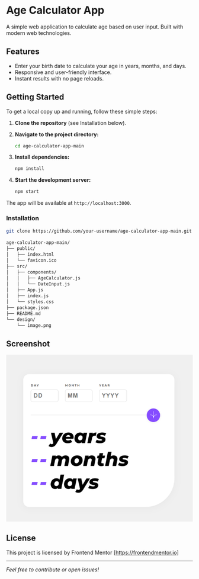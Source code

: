 # Age Calculator App

A simple web application to calculate age based on user input. Built with modern web technologies.

## Features

- Enter your birth date to calculate your age in years, months, and days.
- Responsive and user-friendly interface.
- Instant results with no page reloads.

## Getting Started

To get a local copy up and running, follow these simple steps:

1. **Clone the repository** (see Installation below).
2. **Navigate to the project directory:**

    ```bash
    cd age-calculator-app-main
    ```

3. **Install dependencies:**

    ```bash
    npm install
    ```

4. **Start the development server:**

    ```bash
    npm start
    ```

The app will be available at `http://localhost:3000`.

### Installation

```bash
git clone https://github.com/your-username/age-calculator-app-main.git

```

```text
age-calculator-app-main/
├── public/
│   ├── index.html
│   └── favicon.ico
├── src/
│   ├── components/
│   │   ├── AgeCalculator.js
│   │   └── DateInput.js
│   ├── App.js
│   ├── index.js
│   └── styles.css
├── package.json
├── README.md
└── design/
    └── image.png
```

## Screenshot

![Age calculator Screenshot](/design/image.png)

## License

This project is licensed by Frontend Mentor [https://frontendmentor.io]

---

*Feel free to contribute or open issues!*
